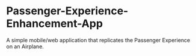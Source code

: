 # Passenger-Experience-Enhancement-App
A simple mobile/web application that replicates the Passenger Experience on an Airplane. 
